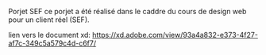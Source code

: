 Porjet SEF
ce porjet a été réalisé dans le caddre du cours de design web pour un client réel (SEF).

lien vers le document xd:
https://xd.adobe.com/view/93a4a832-e373-4f27-af7c-349c5a579c4d-c6f7/
